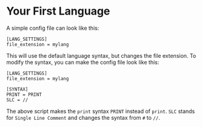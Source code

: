 # Your First Language

A simple config file can look like this:

```Text
[LANG_SETTINGS]
file_extension = mylang
```

This will use the default language syntax, but changes the file extension. To modify the syntax, you can make the config file look like this:

```Text
[LANG_SETTINGS]
file_extension = mylang

[SYNTAX]
PRINT = PRINT
SLC = //
```

The above script makes the `print` syntax `PRINT` instead of `print`. `SLC` stands for `Single Line Comment` and changes the syntax from `#` to `//`.